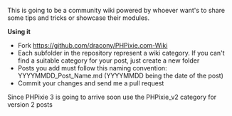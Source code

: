 This is going to be a community wiki powered by whoever want's to share some tips and tricks or showcase their modules.

**Using it**
 * Fork https://github.com/dracony/PHPixie.com-Wiki
 * Each subfolder in the repository represent a wiki category. If you can't find a suitable category for your post, just create a new folder
 * Posts you add must follow this naming convention: YYYYMMDD_Post_Name.md (YYYYMMDD being the date of the post)
 * Commit your changes and send me a pull request
 
Since PHPixie 3 is going to arrive soon use the PHPixie_v2 category for version 2 posts
 
